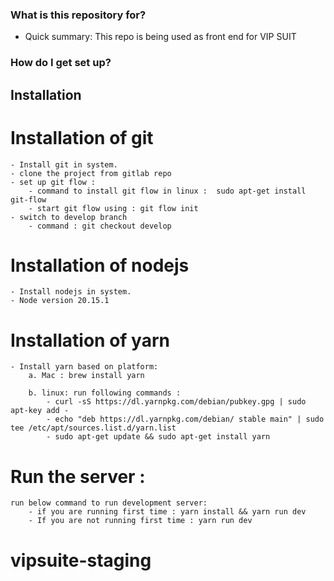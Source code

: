 ### What is this repository for?

- Quick summary: This repo is being used as front end for VIP SUIT

### How do I get set up?

## Installation

# Installation of git

    - Install git in system.
    - clone the project from gitlab repo
    - set up git flow :
        - command to install git flow in linux :  sudo apt-get install git-flow
        - start git flow using : git flow init
    - switch to develop branch
        - command : git checkout develop

# Installation of nodejs

    - Install nodejs in system.
    - Node version 20.15.1

# Installation of yarn

    - Install yarn based on platform:
        a. Mac : brew install yarn

        b. linux: run following commands :
            - curl -sS https://dl.yarnpkg.com/debian/pubkey.gpg | sudo apt-key add -
            - echo "deb https://dl.yarnpkg.com/debian/ stable main" | sudo tee /etc/apt/sources.list.d/yarn.list
            - sudo apt-get update && sudo apt-get install yarn

# Run the server :

    run below command to run development server:
        - if you are running first time : yarn install && yarn run dev
        - If you are not running first time : yarn run dev
# vipsuite-staging
